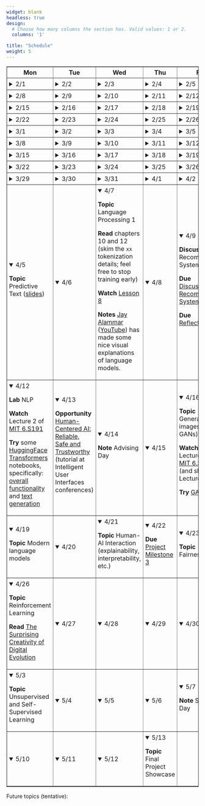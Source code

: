 ```yaml
---
widget: blank
headless: true
design:
  # Choose how many columns the section has. Valid values: 1 or 2.
  columns: '1'

title: "Schedule"
weight: 5
---
```










<table class="daily-calendar" border=1 width=95%>
<colgroup>
<col width = "10%">
<col width = "10%">
<col width = "10%">
<col width = "10%">
<col width = "10%">
</colgroup>
<thead><tr>
<th>Mon</th>
<th>Tue</th>
<th>Wed</th>
<th>Thu</th>
<th>Fri</th>
</tr></thead><tbody><tr>
<!--  0 > -Inf -->
</tr><tr class="past">
<td class = "even"><div><details><summary>2/1</summary><span class = "html"></span></details></div></td>
<td class = "even"><div><details><summary>2/2</summary><span class = "html"></span></details></div></td>
<td class = "even"><div><details><summary>2/3</summary><span class = "html"><p><strong>Topic</strong> Kickoff, <a href="https://teachablemachine.withgoogle.com/train/image">Teachable Machine</a>, Logistics</p>

<p><strong>Read</strong> Syllabus</p>

<p><strong>Resources</strong> <a href="/slides/w1d1/w1d1-intro.html">Day 1 slides</a></p>
</span></details></div></td>
<td class = "even"><div><details><summary>2/4</summary><span class = "html"><p><strong>Quiz</strong> Python review</p>
</span></details></div></td>
<td class = "even"><div><details><summary>2/5</summary><span class = "html"><p><strong>Topic</strong> Lab 0: Warm-up</p>

<p><strong>Notes</strong> 
<details><summary>Lab Logistics</summary></p>

<ul>
<li>Come to Maroon lab. Fill in computers as available, others stand around the sides of
the room (at safe distance) for overview (then move to Gold lab)</li>
<li>People at Maroon lab computers: <strong>reboot into Linux</strong></li>
</ul>

<p></details></p>
</span></details></div></td>
<!--  1 > 0 -->
</tr><tr class="past">
<td class = "even"><div><details><summary>2/8</summary><span class = "html"><p><strong>Topic</strong> Lab 1 (Chapter 1)</p>

<p><strong>Prep</strong> </p>

<ul>
<li>read <a href="https://github.com/fastai/fastbook/blob/master/01_intro.ipynb">DL4C chapter 1</a></li>
<li>Watch <a href="https://course.fast.ai/videos/?lesson=1">Lesson 1 Video</a></li>
<li>Complete reading quiz</li>
</ul>
</span></details></div></td>
<td class = "even"><div><details><summary>2/9</summary><span class = "html"></span></details></div></td>
<td class = "even"><div><details><summary>2/10</summary><span class = "html"><p><strong>Topic</strong> Guest lecture: KVL</p>

<p><strong>Due</strong> Reflection 1</p>
</span></details></div></td>
<td class = "even"><div><details><summary>2/11</summary><span class = "html"><p><strong>Quiz</strong> Quiz 2</p>
</span></details></div></td>
<td class = "even"><div><details><summary>2/12</summary><span class = "html"><p><strong>Topic</strong> Guest lecture: KVL</p>
</span></details></div></td>
<!--  2 > 1 -->
</tr><tr class="past">
<td class = "even"><div><details><summary>2/15</summary><span class = "html"><p><strong>Topic</strong> Lab 1 recap (<a href="/slides/w2d1/w2d1-debrief.html">slides</a>, <a href="https://nbviewer.jupyter.org/github/kcarnold/cs344/blob/main/src/Data_Loading_Code.ipynb">code</a>)</p>

<p><strong>Read</strong> <a href="https://colab.research.google.com/github/fastai/fastbook/blob/master/02_production.ipynb">DL4C chapter 2</a>
  <em>note: ignore the implementation of <code>class DataLoaders</code>.</em></p>

<p><strong>Watch</strong> <a href="https://course.fast.ai/videos/?lesson=2">Lesson 2 Video</a></p>

<p><strong>Quiz</strong> Reading Quiz 2</p>

<p><strong>Assigned</strong> <a href="/activities/homework-1">Homework 1</a></p>
</span></details></div></td>
<td class = "even"><div><details><summary>2/16</summary><span class = "html"></span></details></div></td>
<td class = "even"><div><details><summary>2/17</summary><span class = "html"><p><strong>Topic</strong> Review, Intro to AI Ethics <a href="/slides/w2d2/w2d2-ethics.html">slides</a></p>

<p><strong>Read</strong> </p>

<ul>
<li><a href="https://github.com/fastai/fastbook/blob/master/03_ethics.ipynb">DL4C chapter 3</a> until &ldquo;Topics in Data Ethics&rdquo;</li>
<li>the <strong>table of contents</strong> of the <a href="https://montrealethics.ai/wp-content/uploads/2021/01/State-of-AI-Ethics-Report-January-2021.pdf">January 2021 Montreal AI Ethics Report</a></li>
</ul>

<p><strong>Due</strong> Discussion post about a topic that caught your eye (before class)</p>

<p><strong>Due</strong> Reflection 2</p>
</span></details></div></td>
<td class = "even"><div><details><summary>2/18</summary><span class = "html"></span></details></div></td>
<td class = "even"><div><details><summary>2/19</summary><span class = "html"><p><strong>Topic</strong> Lab 1 extension, homework work</p>
</span></details></div></td>
<!--  3 > 2 -->
</tr><tr class="past">
<td class = "even"><div><details><summary>2/22</summary><span class = "html"><p><strong>Topic</strong> Conceptual Review <a href="/slides/w3d1/w3d1-concepts.html">Slides</a></p>

<p><strong>Read</strong> Finish reading <a href="https://nbviewer.jupyter.org/github/fastai/fastbook/blob/master/03_ethics.ipynb">DL4C chapter 3</a>; <strong>Reading Quiz</strong></p>

<p><strong>Due</strong> <a href="/activities/homework-1">Homework 1</a></p>
</span></details></div></td>
<td class = "even"><div><details><summary>2/23</summary><span class = "html"></span></details></div></td>
<td class = "even"><div><details><summary>2/24</summary><span class = "html"><p><strong>Topic</strong> Conceptual and Practical Review</p>

<p><strong>Due</strong> Reflection 3</p>

<p><strong>Discussion</strong> Reply in last week&#39;s Discussion</p>
</span></details></div></td>
<td class = "even"><div><details><summary>2/25</summary><span class = "html"></span></details></div></td>
<td class = "even"><div><details><summary>2/26</summary><span class = "html"><p><strong>Topic</strong> Exploring Tensors</p>
</span></details></div></td>
<!--  4 > 3 -->
</tr><tr class="past">
<td class = "odd"><div><details><summary>3/1</summary><span class = "html"><p><strong>Topic</strong> Modeling Basics</p>

<p><strong>Watch</strong> <a href="https://course.fast.ai/videos/?lesson=3">Lesson 3 video</a></p>

<p><strong>Read</strong> <a href="https://nbviewer.jupyter.org/github/fastai/fastbook/blob/master/04_mnist_basics.ipynb">DL4C chapter 4</a> until &ldquo;MNIST Loss Function&rdquo; <strong>Reading Quiz</strong></p>
</span></details></div></td>
<td class = "odd"><div><details><summary>3/2</summary><span class = "html"></span></details></div></td>
<td class = "odd"><div><details><summary>3/3</summary><span class = "html"><p><strong>Topic</strong> Modeling Basics</p>

<p><strong>Note</strong> Reflection delayed till next week</p>

<p><strong>Note</strong> Add and upvote <a href="https://calvincollege.sharepoint.com/sites/Section_77915/_layouts/15/Doc.aspx?sourcedoc=%7B11c65f0d-7020-4c67-a7b2-93a5521628a6%7D&amp;action=edit&amp;wd=target%28_Collaboration%20Space%2FWeekly%20Notes.one%7Cf65e590f-924e-461a-ad2d-681cc376dd7c%2FApplication%20Areas%7C334a318a-1626-4e37-91fd-6bf983ef82d4%2F%29&amp;wdorigin=703">application areas</a></p>
</span></details></div></td>
<td class = "odd"><div><details><summary>3/4</summary><span class = "html"><p><strong>Note</strong> Advising Day</p>

<p><strong>Quiz</strong> Technical Check-in</p>

<p><strong>Released</strong> <a href="https://classroom.github.com/a/t9EfXnfw">Portfolio Repos</a></p>
</span></details></div></td>
<td class = "odd"><div><details><summary>3/5</summary><span class = "html"><p><strong>Read</strong> The rest of chapter 4</p>

<p><strong>Watch</strong> The first hour of the <a href="https://course.fast.ai/videos/?lesson=4">Lesson 4 video</a></p>

<p><strong>Topic</strong> <a href="/activities/lab-2">Lab 2: Pull the Chain</a></p>
</span></details></div></td>
<!--  5 > 4 -->
</tr><tr class="past">
<td class = "odd"><div><details><summary>3/8</summary><span class = "html"><p><strong>Watch</strong> The rest of the <a href="https://course.fast.ai/videos/?lesson=4">Lesson 4 video</a> (masks postlude optional but interesting)</p>

<p><strong>Read</strong> ch4 starting at &ldquo;MNIST loss function&rdquo;, chapter 5 until &ldquo;Model Interpretation&rdquo;</p>

<p><strong>Continue</strong> <a href="/activities/lab-2">Lab 2: Pull the Chain</a></p>
</span></details></div></td>
<td class = "odd"><div><details><summary>3/9</summary><span class = "html"></span></details></div></td>
<td class = "odd"><div><details><summary>3/10</summary><span class = "html"><p><strong>Topic</strong> Chapter 5 review</p>

<p><strong>Due</strong> <a href="/activities/reflection-4">Reflection 4</a></p>
</span></details></div></td>
<td class = "odd"><div><details><summary>3/11</summary><span class = "html"><p><strong>Postlab</strong> <a href="/activities/lab-2">Lab 2: Pull the Chain</a></p>
</span></details></div></td>
<td class = "odd"><div><details><summary>3/12</summary><span class = "html"><p><strong>Topic</strong> Lab</p>

<p><strong>Spotlight</strong> <a href="https://compvis.github.io/taming-transformers/">Taming Transformers</a></p>

<p><strong>Assigned</strong> <a href="/activities/homework-2">Homework 2</a></p>

<p><strong>Start</strong> <a href="/activities/lab-3-learning-proportions">Lab 3: Learning Proportions</a></p>
</span></details></div></td>
<!--  6 > 5 -->
</tr><tr class="past">
<td class = "odd"><div><details><summary>3/15</summary><span class = "html"><p><strong>Topic</strong> Lab</p>

<p><strong>Read</strong> Rest of chapter 5, chapter 6</p>

<p><strong>Watch</strong> <a href="https://course.fast.ai/videos/?lesson=6">Lesson 6</a></p>

<p><strong>Continue</strong> <a href="/activities/lab-3-learning-proportions">Lab 3: Learning Proportions</a></p>
</span></details></div></td>
<td class = "odd"><div><details><summary>3/16</summary><span class = "html"></span></details></div></td>
<td class = "odd"><div><details><summary>3/17</summary><span class = "html"><p><strong>Topic</strong> Discussion and review</p>

<p><strong>Assigned</strong> <a href="/activities/discussion-2-facial-recognition">Facial Recognition (Structured Discussion 2)</a></p>

<p><strong>Due</strong> <a href="/activities/reflection-5">Reflection 5</a></p>

<p><strong>Slides</strong> <a href="/slides/w6/w6-elements.html">Where we are now</a></p>
</span></details></div></td>
<td class = "odd"><div><details><summary>3/18</summary><span class = "html"></span></details></div></td>
<td class = "odd"><div><details><summary>3/19</summary><span class = "html"><p><strong>Topic</strong> Lab</p>

<p><strong>Spotlight</strong> <a href="/project">Project Suggestions</a></p>

<p><strong>Due</strong> Fundamentals 000-008 (suggested due date)</p>

<p><strong>Finish</strong> <a href="/activities/lab-3-learning-proportions">Lab 3: Learning Proportions</a></p>
</span></details></div></td>
<!--  7 > 6 -->
</tr><tr class="past">
<td class = "odd"><div><details><summary>3/22</summary><span class = "html"><p><strong>Lab</strong> Logistic Regression</p>

<p><strong>Read</strong> Chapter 7 (active reading optional); Chapter 8; cumulative reading quiz</p>
</span></details></div></td>
<td class = "odd"><div><details><summary>3/23</summary><span class = "html"><p><strong>Note</strong> Advising Day</p>
</span></details></div></td>
<td class = "odd"><div><details><summary>3/24</summary><span class = "html"><p><strong>Topic</strong> Discussion on Facial Recognition Data</p>

<p><strong>Spotlight</strong> <a href="https://paperswithcode.com/newsletter/">PapersWithCode Newsletter</a></p>

<p><strong>Due</strong> Project Proposal Drafts</p>

<p><strong>Post</strong> <a href="/activities/discussion-2-facial-recognition">Facial Recognition (Structured Discussion 2)</a></p>
</span></details></div></td>
<td class = "odd"><div><details><summary>3/25</summary><span class = "html"><p><strong>Due</strong> <a href="/activities/reflection-6">Reflection 6</a></p>
</span></details></div></td>
<td class = "odd"><div><details><summary>3/26</summary><span class = "html"><p><strong>Topic</strong> Nonlinear Regression</p>

<p><strong>Start</strong> <a href="/activities/lab-4-nonlinear-regression">Lab 4: Nonlinear Regression</a></p>
</span></details></div></td>
<!--  8 > 7 -->
</tr><tr class="past">
<td class = "odd"><div><details><summary>3/29</summary><span class = "html"><p><strong>Topic</strong> Collaborative Filtering</p>

<p><strong>Read</strong> Through chapter 9</p>

<p><strong>Watch</strong> <a href="https://course.fast.ai/videos/?lesson=7">Lesson 7</a></p>

<p><strong>Slides</strong> <a href="/slides/w8/w8-tabular.html">Recommender Systems and Collaborative Filtering</a></p>
</span></details></div></td>
<td class = "odd"><div><details><summary>3/30</summary><span class = "html"></span></details></div></td>
<td class = "odd"><div><details><summary>3/31</summary><span class = "html"><p><strong>Topic</strong> Embeddings</p>

<p><strong>Slides</strong> <a href="/slides/w8/w8d2-embeddings.html">Embeddings</a></p>
</span></details></div></td>
<td class = "even"><div><details><summary>4/1</summary><span class = "html"><p><strong>Due</strong> <a href="/activities/project-milestone-2">Project Milestone 2</a></p>
</span></details></div></td>
<td class = "even"><div><details><summary>4/2</summary><span class = "html"><p><strong>Topic</strong> Collaborative Filtering and Embeddings in code</p>
</span></details></div></td>
<!--  9 > 8 -->
</tr><tr>
<td class = "even"><div><details open><summary>4/5</summary><span class = "html"><p><strong>Topic</strong> Predictive Text (<a href="https://cs.calvin.edu/courses/cs/344/ka37/slides/2021-04-05%20Predictive%20Text%20Biases%20Writers.pdf">slides</a>)</p>
</span></details></div></td>
<td class = "even"><div><details open><summary>4/6</summary><span class = "html"></span></details></div></td>
<td class = "even"><div><details open><summary>4/7</summary><span class = "html"><p><strong>Topic</strong> Language Processing 1</p>

<p><strong>Read</strong> chapters 10 and 12 (skim the <code>xx</code> tokenization details; feel free to stop training early)</p>

<p><strong>Watch</strong> <a href="https://course.fast.ai/videos/?lesson=8">Lesson 8</a></p>

<p><strong>Notes</strong> <a href="https://jalammar.github.io/">Jay Alammar</a> (<a href="https://www.youtube.com/channel/UCmOwsoHty5PrmE-3QhUBfPQ">YouTube</a>) has made some nice visual explanations of language models.</p>
</span></details></div></td>
<td class = "even"><div><details open><summary>4/8</summary><span class = "html"></span></details></div></td>
<td class = "even"><div><details open><summary>4/9</summary><span class = "html"><p><strong>Discussion</strong> Recommender Systems</p>

<p><strong>Due</strong> <a href="/activities/discussion-recommender-systems">Discussion: Recommender Systems</a></p>

<p><strong>Due</strong> <a href="/activities/reflection-8">Reflection 8</a></p>
</span></details></div></td>
<!--  10 > 9 -->
</tr><tr>
<td class = "even"><div><details open><summary>4/12</summary><span class = "html"><p><strong>Lab</strong> NLP</p>

<p><strong>Watch</strong> Lecture 2 of <a href="http://introtodeeplearning.com/">MIT 6.S191</a></p>

<p><strong>Try</strong> some <a href="https://huggingface.co/transformers/">HuggingFace Transformers</a> notebooks, specifically: <a href="https://colab.research.google.com/github/huggingface/transformers/blob/master/notebooks/03-pipelines.ipynb">overall functionality</a> and <a href="https://colab.research.google.com/github/huggingface/blog/blob/master/notebooks/02_how_to_generate.ipynb">text generation</a></p>
</span></details></div></td>
<td class = "even"><div><details open><summary>4/13</summary><span class = "html"><p><strong>Opportunity</strong> <a href="https://iui.acm.org/2021/hcai_tutorial.html">Human-Centered AI: Reliable, Safe and Trustworthy</a> (tutorial at Intelligent User Interfaces conferences)</p>
</span></details></div></td>
<td class = "even"><div><details open><summary>4/14</summary><span class = "html"><p><strong>Note</strong> Advising Day</p>
</span></details></div></td>
<td class = "even"><div><details open><summary>4/15</summary><span class = "html"></span></details></div></td>
<td class = "even"><div><details open><summary>4/16</summary><span class = "html"><p><strong>Topic</strong> Generating images (e.g., GANs)</p>

<p><strong>Watch</strong> Lecture 4 of <a href="http://introtodeeplearning.com/">MIT 6.S191</a> (and skim Lecture 3)</p>

<p><strong>Try</strong> <a href="https://poloclub.github.io/ganlab/">GANLab</a></p>
</span></details></div></td>
<!--  11 > 10 -->
</tr><tr>
<td class = "even"><div><details open><summary>4/19</summary><span class = "html"><p><strong>Topic</strong> Modern language models</p>
</span></details></div></td>
<td class = "even"><div><details open><summary>4/20</summary><span class = "html"></span></details></div></td>
<td class = "even"><div><details open><summary>4/21</summary><span class = "html"><p><strong>Topic</strong> Human-AI Interaction (explainability, interpretability, etc.)</p>
</span></details></div></td>
<td class = "even"><div><details open><summary>4/22</summary><span class = "html"><p><strong>Due</strong> <a href="/activities/project-milestone-3">Project Milestone 3</a></p>
</span></details></div></td>
<td class = "even"><div><details open><summary>4/23</summary><span class = "html"><p><strong>Topic</strong> Fairness</p>
</span></details></div></td>
<!--  12 > 11 -->
</tr><tr>
<td class = "even"><div><details open><summary>4/26</summary><span class = "html"><p><strong>Topic</strong> Reinforcement Learning</p>

<p><strong>Read</strong> <a href="https://arxiv.org/abs/1803.03453v4">The Surprising Creativity of Digital Evolution</a></p>
</span></details></div></td>
<td class = "even"><div><details open><summary>4/27</summary><span class = "html"></span></details></div></td>
<td class = "even"><div><details open><summary>4/28</summary><span class = "html"></span></details></div></td>
<td class = "even"><div><details open><summary>4/29</summary><span class = "html"></span></details></div></td>
<td class = "even"><div><details open><summary>4/30</summary><span class = "html"></span></details></div></td>
<!--  13 > 12 -->
</tr><tr>
<td class = "odd"><div><details open><summary>5/3</summary><span class = "html"><p><strong>Topic</strong> Unsupervised and Self-Supervised Learning</p>
</span></details></div></td>
<td class = "odd"><div><details open><summary>5/4</summary><span class = "html"></span></details></div></td>
<td class = "odd"><div><details open><summary>5/5</summary><span class = "html"></span></details></div></td>
<td class = "odd"><div><details open><summary>5/6</summary><span class = "html"></span></details></div></td>
<td class = "odd"><div><details open><summary>5/7</summary><span class = "html"><p><strong>Note</strong> Study Day</p>
</span></details></div></td>
<!--  14 > 13 -->
</tr><tr>
<td class = "odd"><div><details open><summary>5/10</summary><span class = "html"></span></details></div></td>
<td class = "odd"><div><details open><summary>5/11</summary><span class = "html"></span></details></div></td>
<td class = "odd"><div><details open><summary>5/12</summary><span class = "html"></span></details></div></td>
<td class = "odd"><div><details open><summary>5/13</summary><span class = "html"><p><strong>Topic</strong> Final Project Showcase</p>
</span></details></div></td>
</tr></tbody></table>

Future topics (tentative):






<style>
.daily-calendar ul {
  padding-left: 1rem;
}

.daily-calendar details {
  margin-bottom: 0; // override a wowchemy style
}

.daily-calendar td {
    padding: 0;
}

.daily-calendar td > div {
  padding: 5px;
}
</style>
